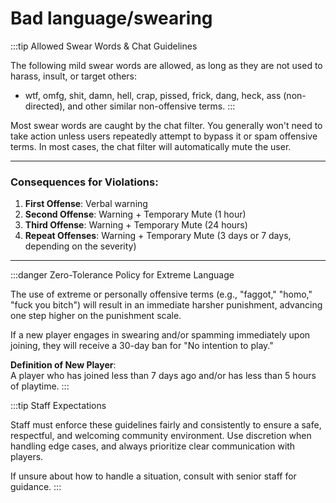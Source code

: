 # Bad language/swearing

:::tip Allowed Swear Words & Chat Guidelines

The following mild swear words are allowed, as long as they are not used to harass, insult, or target others:

* wtf, omfg, shit, damn, hell, crap, pissed, frick, dang, heck, ass (non-directed), and other similar non-offensive terms.
:::

Most swear words are caught by the chat filter. You generally won't need to take action unless users repeatedly attempt to bypass it or spam offensive terms. In most cases, the chat filter will automatically mute the user.

***

### Consequences for Violations:

1. **First Offense**: Verbal warning
2. **Second Offense**: Warning + Temporary Mute (1 hour)
3. **Third Offense**: Warning + Temporary Mute (24 hours)
4. **Repeat Offenses**: Warning + Temporary Mute (3 days or 7 days, depending on the severity)

***

:::danger Zero-Tolerance Policy for Extreme Language

The use of extreme or personally offensive terms (e.g., "faggot," "homo," "fuck you bitch") will result in an immediate harsher punishment, advancing one step higher on the punishment scale.

If a new player engages in swearing and/or spamming immediately upon joining, they will receive a 30-day ban for "No intention to play."

**Definition of New Player**:\
A player who has joined less than 7 days ago and/or has less than 5 hours of playtime.
:::

:::tip  Staff Expectations

Staff must enforce these guidelines fairly and consistently to ensure a safe, respectful, and welcoming community environment. Use discretion when handling edge cases, and always prioritize clear communication with players.

If unsure about how to handle a situation, consult with senior staff for guidance.
:::



